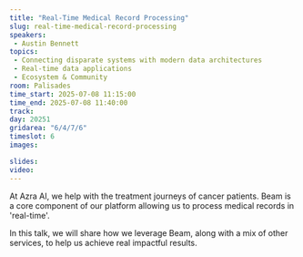 ```yaml
---
title: "Real-Time Medical Record Processing"
slug: real-time-medical-record-processing
speakers:
 - Austin Bennett
topics:
 - Connecting disparate systems with modern data architectures
 - Real-time data applications
 - Ecosystem & Community
room: Palisades
time_start: 2025-07-08 11:15:00
time_end: 2025-07-08 11:40:00
track: 
day: 20251
gridarea: "6/4/7/6"
timeslot: 6
images: 

slides:
video:
---
```


At Azra AI, we help with the treatment journeys of cancer patients.  Beam is a core component of our platform allowing us to process medical records in 'real-time'.

In this talk, we will share how we leverage Beam, along with a mix of other services, to help us achieve real impactful results.  

